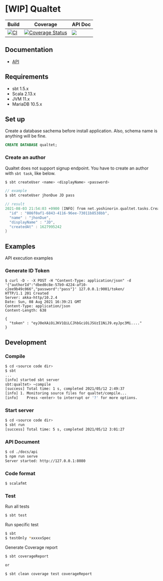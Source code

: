 # [WIP] Qualtet

|Build|Coverage|API Doc|
|---|---|---|
|[![CI](https://img.shields.io/github/workflow/status/yoshinorin/qualtet/CI/master?label=CI)](https://github.com/yoshinorin/qualtet/actions)|[![Coverage Status](https://coveralls.io/repos/github/yoshinorin/qualtet/badge.svg?branch=master)](https://coveralls.io/github/yoshinorin/qualtet?branch=master)|[![](https://img.shields.io/badge/Doc-Swagger-blue.svg)](https://yoshinorin.github.io/qualtet/)|

## Documentation

* [API](https://yoshinorin.github.io/qualtet/)
## Requirements

* sbt 1.5.x
* Scala 2.13.x
* JVM 11.x
* MariaDB 10.5.x

## Set up

Create a database sachema before install application. Also, schema name is anything will be fine.

```sql
CREATE DATABASE qualtet;
```

### Create an author

Qualtet does not support signup endpoint. You have to create an author with `sbt task`, like below.

```scala
$ sbt createUser <name> <displayName> <password>

// example
$ sbt createUser jhonDue JD pass

// result
2021-08-03 21:54:03 +0900 [INFO] from net.yoshinorin.qualtet.tasks.CreateUser$ - user created: {
  "id" : "086f0af1-6843-4116-96ee-73011b8538bb",
  "name" : "jhonDue",
  "displayName" : "JD",
  "createdAt" : 1627995242
}
```

## Examples

API execution examples

### Generate ID Token

```
$ curl -D - -X POST -H "Content-Type: application/json" -d '{"authorId":"dbed0c8e-57b9-4224-af10-c2ee9b49c066","password":"pass"}' 127.0.0.1:9001/token/
HTTP/1.1 201 Created
Server: akka-http/10.2.4
Date: Sun, 08 Aug 2021 16:39:21 GMT
Content-Type: application/json
Content-Length: 638

{
  "token" : "eyJ0eXAiOiJKV1QiLCJhbGciOiJSUzI1NiJ9.eyJpc3Mi...."
}
```

## Development

### Compile

```sh
$ cd <source code dir>
$ sbt
...
[info] started sbt server
sbt:qualtet> ~compile
[success] Total time: 1 s, completed 2021/05/12 2:49:37
[info] 1. Monitoring source files for qualtet/compile...
[info]    Press <enter> to interrupt or '?' for more options.
```

### Start server

```sh
$ cd <source code dir>
$ sbt run
[success] Total time: 5 s, completed 2021/05/12 3:01:27
```

### API Document

```sh
$ cd ./docs/api
$ npm run serve
Server started: http://127.0.0.1:8080
```

### Code format

```sh
$ scalafmt
```

### Test

Run all tests

```sh
$ sbt test
```

Run specific test


```sh
$ sbt
$ testOnly *xxxxxSpec
```

Generate Coverage report

```sh
$ sbt coverageReport

or

$ sbt clean coverage test coverageReport
```
